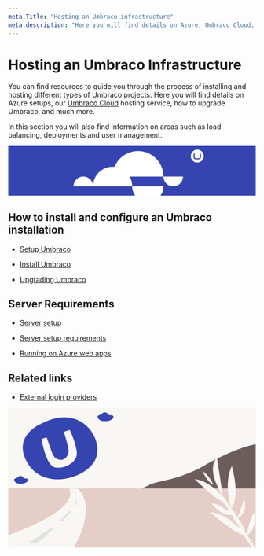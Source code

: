 ```yaml
---
meta.Title: "Hosting an Umbraco infrastructure" 
meta.description: "Here you will find details on Azure, Umbraco Cloud, upgrading Umbraco, server configuration and system requirements."
---
```


# Hosting an Umbraco Infrastructure

You can find resources to guide you through the process of installing and hosting different types of Umbraco projects. Here you will find details on Azure setups, our [Umbraco Cloud](../../Umbraco-Cloud/) hosting service, how to upgrade Umbraco, and much more.

In this section you will also find information on areas such as load balancing, deployments and user management.

![Umbraco Cloud](images/cloud.png)

## How to install and configure an Umbraco installation

- [Setup Umbraco](../umbraco-cms/fundamentals/setup/)

- [Install Umbraco](../umbraco-cms/fundamentals/setup/install)

- [Upgrading Umbraco](../umbraco-cms/fundamentals/setup/upgrading/)

## Server Requirements

- [Server setup](../umbraco-cms/fundamentals/setup/server-setup/)

- [Server setup requirements](../umbraco-cms/fundamentals/setup/requirements.md)

- [Running on Azure web apps](../umbraco-cms/fundamentals/setup/server-setup/azure-web-apps.md)

## Related links

- [External login providers](../umbraco-cms/reference/security/external-login-providers.md)

![Umbraco Cloud](images/umbraco_free_way_01.png)
